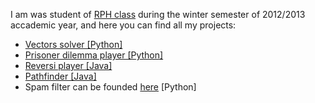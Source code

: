I am was student of <a href="http://cw.felk.cvut.cz/doku.php/courses/ae4b99rph/start">RPH class</a> during the winter semester of 2012/2013 accademic year, and here you can find all my projects:
<ul>
<li><a href="http://en.wikipedia.org/wiki/Dot_product"> Vectors solver [Python]</a></li>
<li><a href="https://cw.felk.cvut.cz/wiki/courses/ae4b99rph/labs/prisoners_dilemma/start">Prisoner dilemma player [Python]</a></li>
<li><a href="https://cw.felk.cvut.cz/wiki/courses/ae4b99rph/labs/reversi/start">Reversi player [Java]</a></li>
<li><a href="https://cw.felk.cvut.cz/wiki/courses/ae4b99rph/labs/maze/start">Pathfinder [Java]</a></li>
<li>Spam filter can be founded <a href="https://github.com/il-vladislav/SpamFilter">here</a> [Python]</li>
</ul>